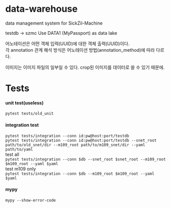 # data-warehouse

data management system for SickZil-Machine

testdb -> szmc
Use DATA1 (MyPassport) as data lake

어노테이션은 어떤 객체 입력(UUID)에 대한 객체 출력(UUID)이다. \
각 annotation 관계 해석 방식은 어노테이션 방법(annotation_method)에 따라 다르다.

이미지는 이미지 파일의 일부일 수 있다. crop된 이미지를 데이터로 쓸 수 있기 때문에.

# Tests
#### unit test(useless)
`pytest tests/old_unit`

#### integration test
`pytest tests/integration --conn id:pw@host:port/testdb` \
`pytest tests/integration --conn id:pw@host:port/testdb --snet_root path/to/old_snet/dir --m109_root path/to/m109_snet/dir --yaml path/to/yaml` \
test all \
`pytest tests/integration --conn $db --snet_root $snet_root --m109_root $m109_root --yaml $yaml` \
test m109 only \
`pytest tests/integration --conn $db --m109_root $m109_root --yaml $yaml`

#### mypy
`mypy --show-error-code`
